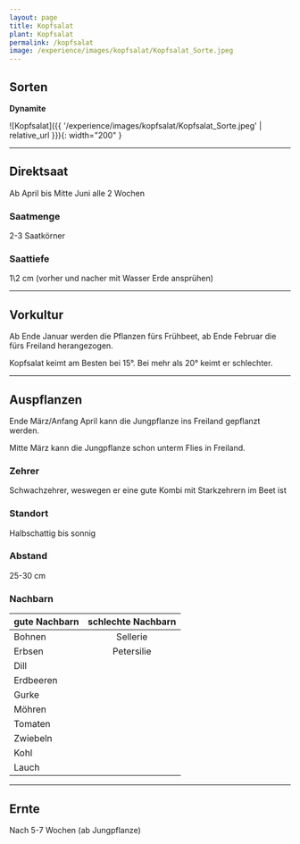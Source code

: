 ```yaml
---
layout: page
title: Kopfsalat
plant: Kopfsalat
permalink: /kopfsalat
image: /experience/images/kopfsalat/Kopfsalat_Sorte.jpeg
---
```


## __Sorten__
__Dynamite__

![Kopfsalat]({{ '/experience/images/kopfsalat/Kopfsalat_Sorte.jpeg' | relative_url }}){: width="200" }

<hr>

## __Direktsaat__
Ab April bis Mitte Juni alle 2 Wochen

### Saatmenge
2-3 Saatkörner

### Saattiefe
1\2 cm (vorher und nacher mit Wasser Erde ansprühen)

<hr>

## __Vorkultur__
Ab Ende Januar werden die Pflanzen fürs Frühbeet, ab Ende Februar die fürs Freiland herangezogen.

Kopfsalat keimt am Besten bei 15°. Bei mehr als 20° keimt er schlechter.

<hr>


## __Auspflanzen__
Ende März/Anfang April kann die Jungpflanze ins Freiland gepflanzt werden.

Mitte März kann die Jungpflanze schon unterm Flies in Freiland.

### Zehrer 
Schwachzehrer, weswegen er eine gute Kombi mit Starkzehrern im Beet ist

### Standort
Halbschattig bis sonnig

### Abstand
25-30 cm

### Nachbarn

| gute Nachbarn | schlechte Nachbarn | 
| ------------- |:------------------:| 
| Bohnen        | Sellerie           |
| Erbsen        | Petersilie         |
| Dill          |                    |
| Erdbeeren     |                    | 
| Gurke         |                    | 
| Möhren        |                    | 
| Tomaten       |                    | 
| Zwiebeln      |                    | 
| Kohl          |                    |
| Lauch         |                    |

<hr>

## __Ernte__
Nach 5-7 Wochen (ab Jungpflanze)